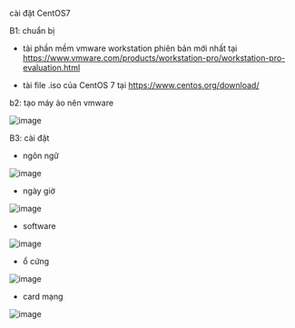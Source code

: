 cài đặt CentOS7

B1: chuẩn bị

- tải phần mềm vmware workstation phiên bản mới nhất tại https://www.vmware.com/products/workstation-pro/workstation-pro-evaluation.html

- tài file .iso của CentOS 7 tại https://www.centos.org/download/

b2: tạo máy ảo nên vmware

![image](https://user-images.githubusercontent.com/95491130/181206483-20740242-7681-4db9-a789-77976e5f28e1.png)

B3: cài đặt 

- ngôn ngữ

![image](https://user-images.githubusercontent.com/95491130/181142942-b27b50bd-f8e6-4492-a715-a8e15abc3708.png)

- ngày giờ

![image](https://user-images.githubusercontent.com/95491130/181143052-8e896760-9682-4716-8267-b011ebf3752d.png)

- software 

![image](https://user-images.githubusercontent.com/95491130/181207571-3e0b1ac1-ffc6-4683-b83e-2fb135c5db99.png)

- ổ cứng

![image](https://user-images.githubusercontent.com/95491130/181207774-f4f567e2-e667-4c80-acd2-0ba27a708c72.png)

- card mạng

![image](https://user-images.githubusercontent.com/95491130/181208646-786cac9f-ecf1-42f6-a974-3b6df64edb11.png)



